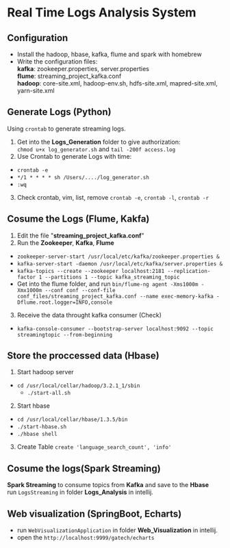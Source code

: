# Real Time Logs Analysis System

## Configuration
- Install the hadoop, hbase, kafka, flume and spark with homebrew
- Write the configuration files: \
**kafka**: zookeeper.properties, server.properties \
**flume**: streaming_project_kafka.conf \
**hadoop**: core-site.xml, hadoop-env.sh, hdfs-site.xml, mapred-site.xml, yarn-site.xml

## Generate Logs (Python)
Using `crontab` to generate streaming logs.
1. Get into the **Logs_Generation** folder to give authorization: \
`chmod u+x log_generator.sh` and `tail -200f access.log`
2. Use Crontab to generate Logs with time:
- `crontab -e`
- `*/1 * * * * sh /Users/..../log_generator.sh`
- `:wq`
3. Check crontab, vim, list, remove
`crontab -e`, `crontab -l`, `crontab -r`


## Cosume the Logs (Flume, Kakfa)
1. Edit the file "**streaming_project_kafka.conf**"
2. Run the **Zookeeper**, **Kafka**, **Flume**
 - `zookeeper-server-start /usr/local/etc/kafka/zookeeper.properties &`
 - `kafka-server-start -daemon /usr/local/etc/kafka/server.properties &`
 - `kafka-topics --create --zookeeper localhost:2181 --replication-factor 1 --partitions 1 --topic kafka_streaming_topic`
 - Get into the flume folder, and run `bin/flume-ng agent -Xms1000m -Xmx1000m --conf conf --conf-file conf_files/streaming_project_kafka.conf --name exec-memory-kafka -Dflume.root.logger=INFO,console`
3. Receive the data throught kafka consumer (Check)
 - `kafka-console-consumer --bootstrap-server localhost:9092 --topic streamingtopic --from-beginning`
 
 ## Store the proccessed data (Hbase)
 1. Start hadoop server
 - `cd /usr/local/cellar/hadoop/3.2.1_1/sbin`
	- `./start-all.sh`
 2. Start hbase
 - `cd /usr/local/cellar/hbase/1.3.5/bin`
 -  `./start-hbase.sh`
 -  `./hbase shell`
 3. Create Table
 `create 'language_search_count', 'info'`

 ## Cosume the logs(Spark Streaming)
 **Spark Streaming** to consume topics from **Kafka** and save to the **Hbase** \
 run `LogsStreaming` in folder **Logs_Analysis** in intellij.

 ## Web visualization (SpringBoot, Echarts)
 - run `WebVisualizationApplication` in folder **Web_Visualization** in intellij.
 - open the `http://localhost:9999/gatech/echarts`
  
 
 
